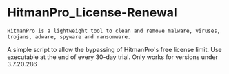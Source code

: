 # HitmanPro_License-Renewal
```HitmanPro is a lightweight tool to clean and remove malware, viruses, trojans, adware, spyware and ransomware. ```


A simple script to allow the bypassing of HitmanPro's free license limit. Use executable at the end of every 30-day trial. Only works for versions under 3.7.20.286
